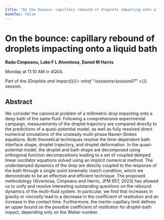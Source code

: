 ```yaml
---
title: "On the bounce: capillary rebound of droplets impacting onto a liquid bath"
bookToc: false
---
```


# On the bounce: capillary rebound of droplets impacting onto a liquid bath

**Radu Cimpeanu, Luke F L Alventosa, Daniel M Harris**

Monday at 11:10 AM in 4Q04.

Part of the *[Droplets and impact]({{< relref "/sessions/session07" >}})* session.

## Abstract

We consider the canonical problem of a millimetric drop impacting onto a deep bath of the same fluid. Following a comprehensive experimental campaign, measurements of the droplet trajectory are compared directly to the predictions of a quasi-potential model, as well as fully resolved direct numerical simulations of the unsteady multi-phase Navier-Stokes equations. Both theoretical techniques resolve the time-dependent bath interface shape, droplet trajectory, and droplet deformation. In the quasi-potential model, the droplet and bath shape are decomposed using orthogonal function decompositions leading to a set of coupled damped linear oscillator equations solved using an implicit numerical method. The underdamped dynamics of the drop are directly coupled to the response of the bath through a single-point kinematic match condition, which we demonstrate to be an effective and efficient technique. The proposed methodology (Alventosa, Cimpeanu and Harris, JFM 957, 2023) has allowed us to unify and resolve interesting outstanding questions on the rebound dynamics of the multi-fluid system. In particular, we find that increases in gravity or viscosity lead to a decrease in the coefficient of restitution and an increase in the contact time. Furthermore, the inertio-capillary limit defines an upper bound on the possible coefficient of restitution for droplet-bath impact, depending only on the Weber number.


